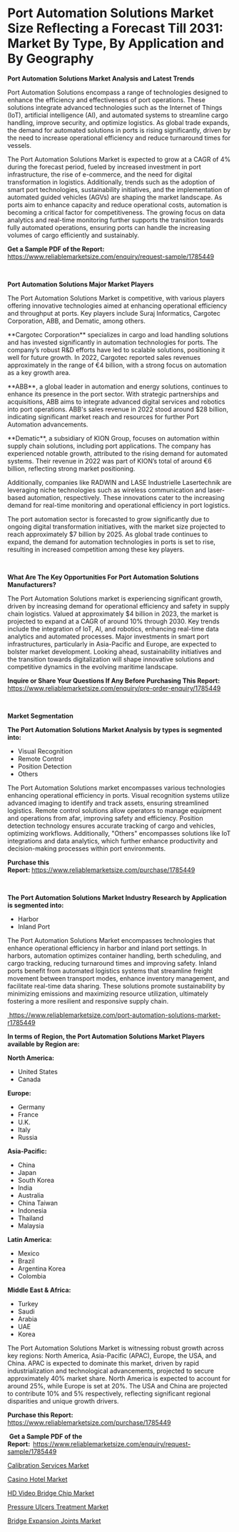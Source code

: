 <p><h1>Port Automation Solutions Market Size Reflecting a Forecast Till 2031: Market By Type, By Application and By Geography</h1></p><p><strong>Port Automation Solutions Market Analysis and Latest Trends</strong></p>
<p><p>Port Automation Solutions encompass a range of technologies designed to enhance the efficiency and effectiveness of port operations. These solutions integrate advanced technologies such as the Internet of Things (IoT), artificial intelligence (AI), and automated systems to streamline cargo handling, improve security, and optimize logistics. As global trade expands, the demand for automated solutions in ports is rising significantly, driven by the need to increase operational efficiency and reduce turnaround times for vessels.</p><p>The Port Automation Solutions Market is expected to grow at a CAGR of 4% during the forecast period, fueled by increased investment in port infrastructure, the rise of e-commerce, and the need for digital transformation in logistics. Additionally, trends such as the adoption of smart port technologies, sustainability initiatives, and the implementation of automated guided vehicles (AGVs) are shaping the market landscape. As ports aim to enhance capacity and reduce operational costs, automation is becoming a critical factor for competitiveness. The growing focus on data analytics and real-time monitoring further supports the transition towards fully automated operations, ensuring ports can handle the increasing volumes of cargo efficiently and sustainably.</p></p>
<p><strong>Get a Sample PDF of the Report:&nbsp;</strong> <a href="https://www.reliablemarketsize.com/enquiry/request-sample/1785449?utm_campaign=1143&utm_medium=2&utm_source=Github&utm_content=ia&utm_term=18122024&utm_id=port-automation-solutions">https://www.reliablemarketsize.com/enquiry/request-sample/1785449</a></p>
<p>&nbsp;</p>
<p><strong>Port Automation Solutions Major Market Players</strong></p>
<p><p>The Port Automation Solutions Market is competitive, with various players offering innovative technologies aimed at enhancing operational efficiency and throughput at ports. Key players include Suraj Informatics, Cargotec Corporation, ABB, and Dematic, among others.</p><p>**Cargotec Corporation** specializes in cargo and load handling solutions and has invested significantly in automation technologies for ports. The company’s robust R&D efforts have led to scalable solutions, positioning it well for future growth. In 2022, Cargotec reported sales revenues approximately in the range of €4 billion, with a strong focus on automation as a key growth area.</p><p>**ABB**, a global leader in automation and energy solutions, continues to enhance its presence in the port sector. With strategic partnerships and acquisitions, ABB aims to integrate advanced digital services and robotics into port operations. ABB's sales revenue in 2022 stood around $28 billion, indicating significant market reach and resources for further Port Automation advancements.</p><p>**Dematic**, a subsidiary of KION Group, focuses on automation within supply chain solutions, including port applications. The company has experienced notable growth, attributed to the rising demand for automated systems. Their revenue in 2022 was part of KION’s total of around €6 billion, reflecting strong market positioning.</p><p>Additionally, companies like RADWIN and LASE Industrielle Lasertechnik are leveraging niche technologies such as wireless communication and laser-based automation, respectively. These innovations cater to the increasing demand for real-time monitoring and operational efficiency in port logistics.</p><p>The port automation sector is forecasted to grow significantly due to ongoing digital transformation initiatives, with the market size projected to reach approximately $7 billion by 2025. As global trade continues to expand, the demand for automation technologies in ports is set to rise, resulting in increased competition among these key players.</p></p>
<p>&nbsp;</p>
<p><strong>What Are The Key Opportunities For Port Automation Solutions Manufacturers?</strong></p>
<p><p>The Port Automation Solutions market is experiencing significant growth, driven by increasing demand for operational efficiency and safety in supply chain logistics. Valued at approximately $4 billion in 2023, the market is projected to expand at a CAGR of around 10% through 2030. Key trends include the integration of IoT, AI, and robotics, enhancing real-time data analytics and automated processes. Major investments in smart port infrastructures, particularly in Asia-Pacific and Europe, are expected to bolster market development. Looking ahead, sustainability initiatives and the transition towards digitalization will shape innovative solutions and competitive dynamics in the evolving maritime landscape.</p></p>
<p><strong>Inquire or Share Your Questions If Any Before Purchasing This Report:</strong> <a href="https://www.reliablemarketsize.com/enquiry/pre-order-enquiry/1785449?utm_campaign=1143&utm_medium=2&utm_source=Github&utm_content=ia&utm_term=18122024&utm_id=port-automation-solutions">https://www.reliablemarketsize.com/enquiry/pre-order-enquiry/1785449</a></p>
<p>&nbsp;</p>
<p><strong>Market Segmentation</strong></p>
<p><strong>The Port Automation Solutions Market Analysis by types is segmented into:</strong></p>
<p><ul><li>Visual Recognition</li><li>Remote Control</li><li>Position Detection</li><li>Others</li></ul></p>
<p><p>The Port Automation Solutions market encompasses various technologies enhancing operational efficiency in ports. Visual recognition systems utilize advanced imaging to identify and track assets, ensuring streamlined logistics. Remote control solutions allow operators to manage equipment and operations from afar, improving safety and efficiency. Position detection technology ensures accurate tracking of cargo and vehicles, optimizing workflows. Additionally, "Others" encompasses solutions like IoT integrations and data analytics, which further enhance productivity and decision-making processes within port environments.</p></p>
<p><strong>Purchase this Report:&nbsp;</strong><a href="https://www.reliablemarketsize.com/purchase/1785449?utm_campaign=1143&utm_medium=2&utm_source=Github&utm_content=ia&utm_term=18122024&utm_id=port-automation-solutions">https://www.reliablemarketsize.com/purchase/1785449</a></p>
<p>&nbsp;</p>
<p><strong>The Port Automation Solutions Market Industry Research by Application is segmented into:</strong></p>
<p><ul><li>Harbor</li><li>Inland Port</li></ul></p>
<p><p>The Port Automation Solutions Market encompasses technologies that enhance operational efficiency in harbor and inland port settings. In harbors, automation optimizes container handling, berth scheduling, and cargo tracking, reducing turnaround times and improving safety. Inland ports benefit from automated logistics systems that streamline freight movement between transport modes, enhance inventory management, and facilitate real-time data sharing. These solutions promote sustainability by minimizing emissions and maximizing resource utilization, ultimately fostering a more resilient and responsive supply chain.</p></p>
<p><a href="https://www.reliablemarketsize.com/port-automation-solutions-market-r1785449?utm_campaign=1143&utm_medium=2&utm_source=Github&utm_content=ia&utm_term=18122024&utm_id=port-automation-solutions">&nbsp;https://www.reliablemarketsize.com/port-automation-solutions-market-r1785449</a></p>
<p><strong>In terms of Region, the Port Automation Solutions Market Players available by Region are:</strong></p>
<p>
    <p> <strong> North America: </strong>
        <ul>
            <li>United States</li>
            <li>Canada</li>
        </ul>
        </p> 
    <p> <strong> Europe: </strong>
        <ul>
            <li>Germany</li>
            <li>France</li>
            <li>U.K.</li>
            <li>Italy</li>
            <li>Russia</li>
        </ul>
        </p> 
    <p> <strong> Asia-Pacific: </strong>
        <ul>
            <li>China</li>
            <li>Japan</li>
            <li>South Korea</li>
            <li>India</li>
            <li>Australia</li>
            <li>China Taiwan</li>
            <li>Indonesia</li>
            <li>Thailand</li>
            <li>Malaysia</li>
        </ul>
        </p> 
    <p> <strong> Latin America: </strong>
        <ul>
            <li>Mexico</li>
            <li>Brazil</li>
            <li>Argentina Korea</li>
            <li>Colombia</li>
        </ul>
        </p> 
    <p> <strong> Middle East & Africa: </strong>
        <ul>
            <li>Turkey</li>
            <li>Saudi</li>
            <li>Arabia</li>
            <li>UAE</li>
            <li>Korea</li>
        </ul>
    </p>
    </p>
<p><p>The Port Automation Solutions Market is witnessing robust growth across key regions: North America, Asia-Pacific (APAC), Europe, the USA, and China. APAC is expected to dominate this market, driven by rapid industrialization and technological advancements, projected to secure approximately 40% market share. North America is expected to account for around 25%, while Europe is set at 20%. The USA and China are projected to contribute 10% and 5% respectively, reflecting significant regional disparities and unique growth drivers.</p></p>
<p><strong>Purchase this Report: </strong><a href="https://www.reliablemarketsize.com/purchase/1785449?utm_campaign=1143&utm_medium=2&utm_source=Github&utm_content=ia&utm_term=18122024&utm_id=port-automation-solutions">https://www.reliablemarketsize.com/purchase/1785449</a></p>
<p>&nbsp;<strong>Get a Sample PDF of the Report:&nbsp;&nbsp;</strong><a href="https://www.reliablemarketsize.com/enquiry/request-sample/1785449?utm_campaign=1143&utm_medium=2&utm_source=Github&utm_content=ia&utm_term=18122024&utm_id=port-automation-solutions">https://www.reliablemarketsize.com/enquiry/request-sample/1785449</a></p>
<p><strong></strong></p>
<p><p><a href="https://www.linkedin.com/pulse/calibration-services-market-expected-see-significant-competition-fkfhe?utm_campaign=1143&utm_medium=2&utm_source=Github&utm_content=ia&utm_term=18122024&utm_id=port-automation-solutions">Calibration Services Market</a></p><p><a href="https://www.linkedin.com/pulse/casino-hotel-market-insights-encompass-historical-trends-future-tjv4e?utm_campaign=1143&utm_medium=2&utm_source=Github&utm_content=ia&utm_term=18122024&utm_id=port-automation-solutions">Casino Hotel Market</a></p><p><a href="https://github.com/castoriffic/Market-Research-Report-List-5/blob/main/hd-video-bridge-chip-market.md?utm_campaign=1143&utm_medium=2&utm_source=Github&utm_content=ia&utm_term=18122024&utm_id=port-automation-solutions">HD Video Bridge Chip Market</a></p><p><a href="https://www.linkedin.com/pulse/pressure-ulcers-treatment-market-2024-2031-applications-regional-iotoe?utm_campaign=1143&utm_medium=2&utm_source=Github&utm_content=ia&utm_term=18122024&utm_id=port-automation-solutions">Pressure Ulcers Treatment Market</a></p><p><a href="https://www.linkedin.com/pulse/bridge-expansion-joints-ecosystem-mapping-innovation-value-2yave?utm_campaign=1143&utm_medium=2&utm_source=Github&utm_content=ia&utm_term=18122024&utm_id=port-automation-solutions">Bridge Expansion Joints Market</a></p></p>